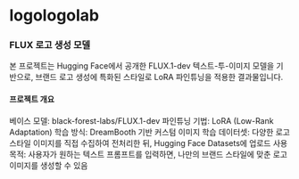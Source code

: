 # logologolab

### FLUX 로고 생성 모델 
본 프로젝트는 Hugging Face에서 공개한 FLUX.1-dev 텍스트-투-이미지 모델을 기반으로, 브랜드 로고 생성에 특화된 스타일로 LoRA 파인튜닝을 적용한 결과물입니다.

#### 프로젝트 개요
베이스 모델: black-forest-labs/FLUX.1-dev
파인튜닝 기법: LoRA (Low-Rank Adaptation)
학습 방식: DreamBooth 기반 커스텀 이미지 학습
데이터셋: 다양한 로고 스타일 이미지를 직접 수집하여 전처리한 뒤, Hugging Face Datasets에 업로드
사용 목적: 사용자가 원하는 텍스트 프롬프트를 입력하면, 나만의 브랜드 스타일에 맞춘 로고 이미지를 생성할 수 있음

